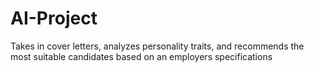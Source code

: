# AI-Project
Takes in cover letters, analyzes personality traits, and recommends the most suitable candidates based on an employers specifications
